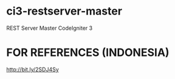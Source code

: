 # ci3-restserver-master
REST Server Master CodeIgniter 3

# FOR REFERENCES (INDONESIA)
http://bit.ly/2SDJ4Sy
